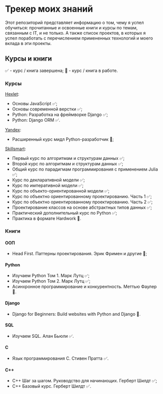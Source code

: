 # Трекер моих знаний

Этот репозиторий представляет информацию о том, чему я успел обучиться:
прочитанные и освоенные книги и курсы по темам, связанным с IT, и не только. А
также список проектов, в которых я успел поработать с перечислением примененных
технологий и моего вклада в эти проекты.


## Курсы и книги
✅ - курс / книга завершена;
👔 - курс / книга в работе.

### Курсы

[Hexlet](https://ru.hexlet.io/):
- Основы JavaScript ✅;
- Основы современной верстки ✅;
- Python: Разработка на фреймворке Django ✅;
- Python: Django ORM ✅.

[Yandex](https://practicum.yandex.ru/):
- Расширенный курс мидл Python-разработчик 👔;

[Skillsmart](https://vk.com/lambda_brain):
- Первый курс по алгоритмам и структурам данных ✅;
- Второй курс по алгоритмам и структурам данных ✅;
- Общий курс по парадигмам программирования с применением Julia ✅;
- Курс по декларативной модели ✅;
- Курс по императивной модели ✅;
- Курс по объекто-ориентированной модели ✅;
- Курс по объектно ориентированному проектированию. Часть 1 ✅;
- Курс по объектно ориентированному проектированию. Часть 2 ✅;
- Проектирование классов на основе абстрактных типов данных ✅;
- Практический дополнительный курс по Python ✅;
- Практика в формате Hardwork 👔.

### Книги

#### ООП
- Head First. Паттерны проектирования. Эрик Фримен и другие 👔;

#### Python
- Изучаем Python Том 1. Марк Лутц ✅;
- Изучаем Python Том 2. Марк Лутц ✅;
- Асинхронное программирование и конкурентность. Меттью Фаулер 👔.

#### Django
- Django for Beginners: Build websites with Python and Django 👔.

#### SQL
- Изучаем SQL. Алан Бьюли ✅.

#### C
- Язык программирования C. Стивен Пратта ✅.

#### C++
- C++ Шаг за шагом. Руководство для начинающих. Герберт Шилдт ✅;
- C++ Базовый курс. Герберт Шилдт ✅.
